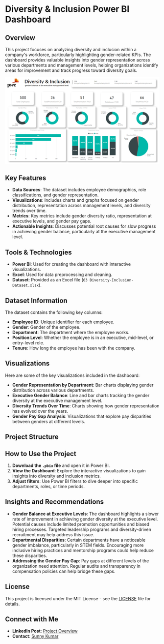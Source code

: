 # Diversity & Inclusion Power BI Dashboard

## Overview
This project focuses on analyzing diversity and inclusion within a company's workforce, particularly highlighting gender-related KPIs. The dashboard provides valuable insights into gender representation across various departments and management levels, helping organizations identify areas for improvement and track progress toward diversity goals.

![Diversity & Inclusion Dashboard](Diversity%20%26%20Inclusion%20Dashboard.png)

## Key Features
- **Data Sources**: The dataset includes employee demographics, role classifications, and gender representation.
- **Visualizations**: Includes charts and graphs focused on gender distribution, representation across management levels, and diversity trends over time.
- **Metrics**: Key metrics include gender diversity ratio, representation at executive levels, and gender pay gaps.
- **Actionable Insights**: Discusses potential root causes for slow progress in achieving gender balance, particularly at the executive management level.

## Tools & Technologies
- **Power BI**: Used for creating the dashboard with interactive visualizations.
- **Excel**: Used for data preprocessing and cleaning.
- **Dataset**: Provided as an Excel file (`03 Diversity-Inclusion-Dataset.xlsx`).

## Dataset Information
The dataset contains the following key columns:
- **Employee ID**: Unique identifier for each employee.
- **Gender**: Gender of the employee.
- **Department**: The department where the employee works.
- **Position Level**: Whether the employee is in an executive, mid-level, or entry-level role.
- **Tenure**: How long the employee has been with the company.

## Visualizations
Here are some of the key visualizations included in the dashboard:
- **Gender Representation by Department**: Bar charts displaying gender distribution across various departments.
- **Executive Gender Balance**: Line and bar charts tracking the gender diversity at the executive management level.
- **Diversity Trends Over Time**: Charts showing how gender representation has evolved over the years.
- **Gender Pay Gap Analysis**: Visualizations that explore pay disparities between genders at different levels.

## Project Structure

## How to Use the Project
1. **Download the `.pbix` file** and open it in Power BI.
2. **View the Dashboard**: Explore the interactive visualizations to gain insights into diversity and inclusion metrics.
3. **Adjust filters**: Use Power BI filters to dive deeper into specific departments, roles, or time periods.

## Insights and Recommendations
- **Gender Balance at Executive Levels**: The dashboard highlights a slower rate of improvement in achieving gender diversity at the executive level. Potential causes include limited promotion opportunities and biased hiring processes. Targeted leadership programs and diversity-driven recruitment may help address this issue.
- **Departmental Disparities**: Certain departments have a noticeable gender imbalance, particularly in STEM fields. Encouraging more inclusive hiring practices and mentorship programs could help reduce these disparities.
- **Addressing the Gender Pay Gap**: Pay gaps at different levels of the organization need attention. Regular audits and transparency in compensation policies can help bridge these gaps.

## License
This project is licensed under the MIT License - see the [LICENSE](./LICENSE) file for details.

## Connect with Me
- **LinkedIn Post**: [Project Overview](https://www.linkedin.com/posts/sunny-bibyan_pwc-diversity-and-inclusion-dashboard-activity-7202031948792254464-Abxc?utm_source=share&utm_medium=member_desktop)
- **Contact**: [Sunny Kumar](mailto:sunnykumar6121997@gmail.com)
